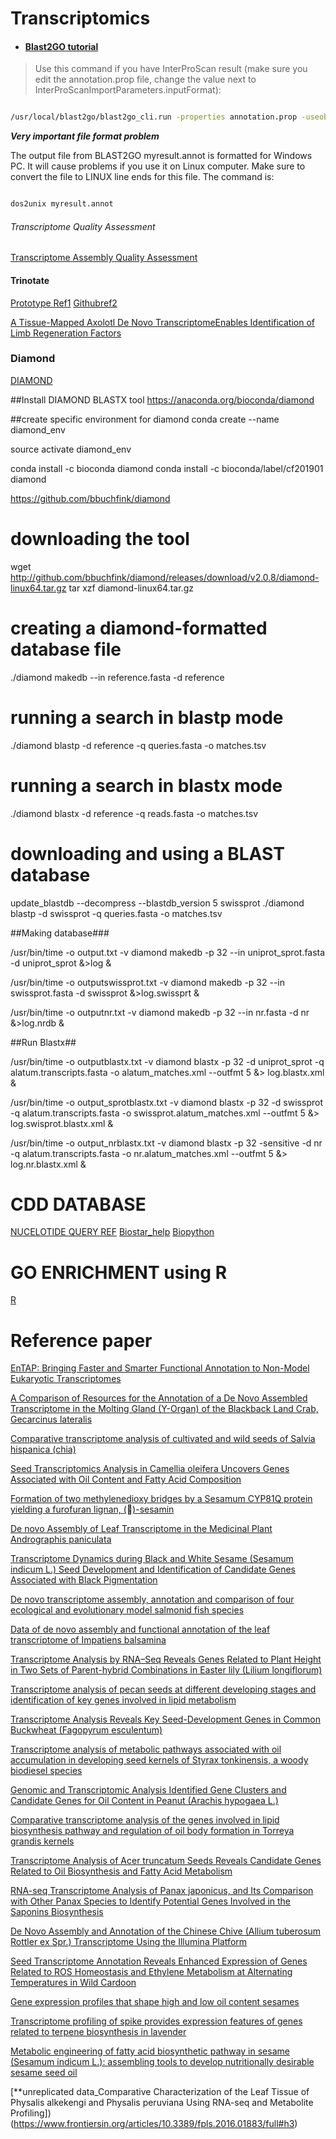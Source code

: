 # Transcriptomics


- #### [Blast2GO tutorial](https://biohpc.cornell.edu/lab/userguide.aspx?a=software&i=73)


> Use this command if you have InterProScan result (make sure you edit the annotation.prop file, change the value next to InterProScanImportParameters.inputFormat):

```bash

/usr/local/blast2go/blast2go_cli.run -properties annotation.prop -useobo go.obo -loadblast blastresults.xml -loadips50 ipsout.xml -mapping -annotation  -annex -statistics all -saveb2g myresult -saveannot myresult -savereport myresult -tempfolder ./ >& annotatelogfile &

```



***Very important file format problem***


The output file from BLAST2GO myresult.annot is formatted for Windows PC. It will cause problems if you use it on Linux computer. Make sure to convert the file to LINUX line ends for this file. The command is:

```bash

dos2unix myresult.annot


```
###### Transcriptome Quality Assessment
[Transcriptome Assembly Quality Assessment](https://github.com/trinityrnaseq/trinityrnaseq/wiki/Transcriptome-Assembly-Quality-Assessment)


#### Trinotate
[Prototype Ref1](https://informatics.fas.harvard.edu/trinotate-workflow-example-on-odyssey.html)
[Githubref2](https://github.com/Trinotate/Trinotate.github.io/wiki/Software-installation-and-data-required)


[A Tissue-Mapped Axolotl De Novo TranscriptomeEnables Identification of Limb Regeneration Factors](https://www.sciencedirect.com/science/article/pii/S2211124716317703?via%3Dihub#mmc9)


### Diamond
[DIAMOND](https://github.com/bbuchfink/diamond)

##Install DIAMOND BLASTX tool
https://anaconda.org/bioconda/diamond

##create specific environment for diamond
conda create --name diamond_env

source activate diamond_env

conda install -c bioconda diamond
conda install -c bioconda/label/cf201901 diamond

https://github.com/bbuchfink/diamond


# downloading the tool
wget http://github.com/bbuchfink/diamond/releases/download/v2.0.8/diamond-linux64.tar.gz
tar xzf diamond-linux64.tar.gz
# creating a diamond-formatted database file
./diamond makedb --in reference.fasta -d reference
# running a search in blastp mode
./diamond blastp -d reference -q queries.fasta -o matches.tsv
# running a search in blastx mode
./diamond blastx -d reference -q reads.fasta -o matches.tsv
# downloading and using a BLAST database
update_blastdb --decompress --blastdb_version 5 swissprot
./diamond blastp -d swissprot -q queries.fasta -o matches.tsv


##Making database###

/usr/bin/time -o output.txt -v diamond makedb -p 32 --in uniprot_sprot.fasta -d uniprot_sprot &>log &

/usr/bin/time -o outputswissprot.txt -v diamond makedb -p 32 --in swissprot.fasta -d swissprot &>log.swissprt &

/usr/bin/time -o outputnr.txt -v diamond makedb -p 32 --in nr.fasta -d nr &>log.nrdb &

##Run Blastx##

/usr/bin/time -o outputblastx.txt -v diamond blastx -p 32 -d uniprot_sprot -q alatum.transcripts.fasta -o alatum_matches.xml --outfmt 5 &> log.blastx.xml &

/usr/bin/time -o output_sprotblastx.txt -v diamond blastx -p 32 -d swissprot -q alatum.transcripts.fasta -o swissprot.alatum_matches.xml --outfmt 5 &> log.swisprot.blastx.xml &

/usr/bin/time -o output_nrblastx.txt -v diamond blastx -p 32 -sensitive -d nr -q alatum.transcripts.fasta -o nr.alatum_matches.xml --outfmt 5 &> log.nr.blastx.xml &

##### 
# CDD DATABASE ##
[NUCELOTIDE QUERY REF](https://www.ncbi.nlm.nih.gov/Structure/cdd/cdd_help.shtml#NucleotideQuerySequence)
[Biostar_help](https://www.biostars.org/p/52309/)
[Biopython](https://warwick.ac.uk/fac/sci/moac/people/students/peter_cock/python/rpsblast/)

#####
# GO ENRICHMENT using R ##

[R](https://sbc.shef.ac.uk/workshops/2019-01-14-rna-seq-r/rna-seq-gene-set-testing.nb.html)



# Reference paper ##

[EnTAP: Bringing Faster and Smarter Functional Annotation to Non-Model Eukaryotic Transcriptomes](https://www.biorxiv.org/content/biorxiv/early/2018/04/28/307868.full.pdf)

[A Comparison of Resources for the Annotation of a De Novo Assembled Transcriptome in the Molting Gland (Y-Organ) of the Blackback Land Crab, Gecarcinus lateralis](https://academic.oup.com/icb/article/56/6/1103/2647085)

[Comparative transcriptome analysis of cultivated and wild seeds of Salvia hispanica (chia)](https://www.nature.com/articles/s41598-019-45895-5#Sec9)

[Seed Transcriptomics Analysis in Camellia oleifera Uncovers Genes Associated with Oil Content and Fatty Acid Composition](https://www.mdpi.com/1422-0067/19/1/118)

[Formation of two methylenedioxy bridges by a Sesamum CYP81Q protein yielding a furofuran lignan, ()-sesamin](https://www.pnas.org/content/pnas/103/26/10116.full.pdf)

[De novo Assembly of Leaf Transcriptome in the Medicinal Plant Andrographis paniculata](https://www.frontiersin.org/articles/10.3389/fpls.2016.01203/full)

[Transcriptome Dynamics during Black and White Sesame (Sesamum indicum L.) Seed Development and Identification of Candidate Genes Associated with Black Pigmentation](https://www.mdpi.com/2073-4425/11/12/1399)

[De novo transcriptome assembly, annotation and comparison of four ecological and evolutionary model salmonid fish species](https://bmcgenomics.biomedcentral.com/articles/10.1186/s12864-017-4379-x#Sec2)

[Data of de novo assembly and functional annotation of the leaf transcriptome of Impatiens balsamina](https://www.sciencedirect.com/science/article/pii/S2352340918315816#s0020)

[Transcriptome Analysis by RNA–Seq Reveals Genes Related to Plant Height in Two Sets of Parent-hybrid Combinations in Easter lily (Lilium longiflorum)](https://www.nature.com/articles/s41598-020-65909-x#Sec12)

[Transcriptome analysis of pecan seeds at different developing stages and identification of key genes involved in lipid metabolism](https://journals.plos.org/plosone/article?id=10.1371/journal.pone.0195913)

[Transcriptome Analysis Reveals Key Seed-Development Genes in Common Buckwheat (Fagopyrum esculentum)](https://www.mdpi.com/1422-0067/20/17/4303)

[Transcriptome analysis of metabolic pathways associated with oil accumulation in developing seed kernels of Styrax tonkinensis, a woody biodiesel species](https://bmcplantbiol.biomedcentral.com/articles/10.1186/s12870-020-2327-4#Sec21)

[Genomic and Transcriptomic Analysis Identified Gene Clusters and Candidate Genes for Oil Content in Peanut (Arachis hypogaea L.)](https://www.ncbi.nlm.nih.gov/pmc/articles/PMC6061501/pdf/11105_2018_Article_1088.pdf)

[Comparative transcriptome analysis of the genes involved in lipid biosynthesis pathway and regulation of oil body formation in Torreya grandis kernels](https://www.sciencedirect.com/science/article/pii/S0926669019310611#sec0010)

[Transcriptome Analysis of Acer truncatum Seeds Reveals Candidate Genes Related to Oil Biosynthesis and Fatty Acid Metabolism](https://journals.ashs.org/jashs/view/journals/jashs/aop/article-10.21273-JASHS05013-20/article-10.21273-JASHS05013-20.xml) 


[RNA-seq Transcriptome Analysis of Panax japonicus, and Its Comparison with Other Panax Species to Identify Potential Genes Involved in the Saponins Biosynthesis](https://www.frontiersin.org/articles/10.3389/fpls.2016.00481/full#h3)

[De Novo Assembly and Annotation of the Chinese Chive (Allium tuberosum Rottler ex Spr.) Transcriptome Using the Illumina Platform](https://www.ncbi.nlm.nih.gov/pmc/articles/PMC4512717/)

[Seed Transcriptome Annotation Reveals Enhanced Expression of Genes Related to ROS Homeostasis and Ethylene Metabolism at Alternating Temperatures in Wild Cardoon](https://www.mdpi.com/2223-7747/9/9/1225/htm)


[Gene expression profiles that shape high and low oil content sesames](https://bmcgenomdata.biomedcentral.com/track/pdf/10.1186/s12863-019-0747-7.pdf)

[Transcriptome profiling of spike provides expression features of genes related to terpene biosynthesis in lavender](https://www.nature.com/articles/s41598-020-63950-4#Sec11)

[Metabolic engineering of fatty acid biosynthetic pathway in sesame (Sesamum indicum L.): assembling tools to develop nutritionally desirable sesame seed oil](https://link.springer.com/article/10.1007/s11101-015-9424-2)

[**unreplicated data_Comparative Characterization of the Leaf Tissue of Physalis alkekengi and Physalis peruviana Using RNA-seq and Metabolite Profiling])(https://www.frontiersin.org/articles/10.3389/fpls.2016.01883/full#h3)


